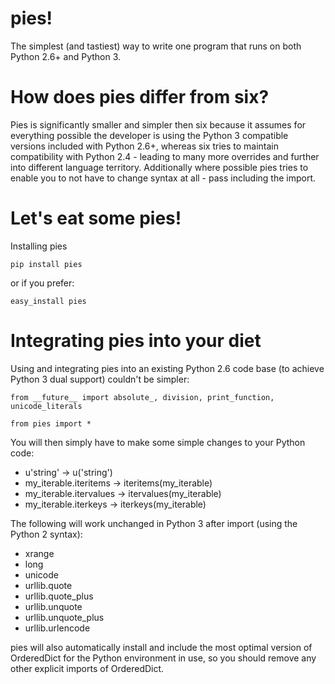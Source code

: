 pies!
====================

The simplest (and tastiest) way to write one program that runs on both Python 2.6+ and Python 3.


How does pies differ from six?
====================

Pies is significantly smaller and simpler then six because it assumes for
everything possible the developer is using the Python 3 compatible versions included with Python 2.6+,
whereas six tries to maintain compatibility with Python 2.4 -
leading to many more overrides and further into different language territory.
Additionally where possible pies tries to enable you to not have to change syntax at all -
pass including the import.


Let's eat some pies!
======================

Installing pies

    pip install pies

or if you prefer:

    easy_install pies


Integrating pies into your diet
======================

Using and integrating pies into an existing Python 2.6 code base (to achieve Python 3 dual support) couldn't be simpler:

    from __future__ import absolute_, division, print_function, unicode_literals

    from pies import *

You will then simply have to make some simple changes to your Python code:

- u'string' -> u('string')
- my_iterable.iteritems -> iteritems(my_iterable)
- my_iterable.itervalues -> itervalues(my_iterable)
- my_iterable.iterkeys -> iterkeys(my_iterable)

The following will work unchanged in Python 3 after import (using the Python 2 syntax):

- xrange
- long
- unicode
- urllib.quote
- urllib.quote_plus
- urllib.unquote
- urllib.unquote_plus
- urllib.urlencode

pies will also automatically install and include the most optimal version of OrderedDict for the Python environment
in use, so you should remove any other explicit imports of OrderedDict.
